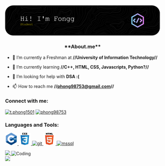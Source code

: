![MasterHead](https://github.com/nphng15/nphng15/blob/main/header-2.png)

<h3 align="center">**About.me**</h3>

- 🔭 I’m currently a Freshman at **//University of Information Technology//**

- 🌱 I’m currently learning **//C++, HTML, CSS, Javascripts, Python?//**

- 🤝 I’m looking for help with **DSA :(**

- 📫 How to reach me **//phong98753@gmail.com//**




<h3 align="left">Connect with me:</h3>
<p align="left">
  
<a href="https://fb.com/t.phong1501" target="blank"><img align="center" src="https://raw.githubusercontent.com/rahuldkjain/github-profile-readme-generator/master/src/images/icons/Social/facebook.svg" alt="t.phong1501" height="30" width="40" /></a>
<a href="https://www.leetcode.com/phong98753" target="blank"><img align="center" src="https://raw.githubusercontent.com/rahuldkjain/github-profile-readme-generator/master/src/images/icons/Social/leet-code.svg" alt="phong98753" height="30" width="40" /></a>
</p>

<h3 align="left">Languages and Tools:</h3>
<p align="left"> <a href="https://www.w3schools.com/cpp/" target="_blank" rel="noreferrer"> <img src="https://raw.githubusercontent.com/devicons/devicon/master/icons/cplusplus/cplusplus-original.svg" alt="cplusplus" width="40" height="40"/> </a> <a href="https://www.w3schools.com/css/" target="_blank" rel="noreferrer"> <img src="https://raw.githubusercontent.com/devicons/devicon/master/icons/css3/css3-original-wordmark.svg" alt="css3" width="40" height="40"/> </a> <a href="https://git-scm.com/" target="_blank" rel="noreferrer"> <img src="https://www.vectorlogo.zone/logos/git-scm/git-scm-icon.svg" alt="git" width="40" height="40"/> </a> <a href="https://www.w3.org/html/" target="_blank" rel="noreferrer"> <img src="https://raw.githubusercontent.com/devicons/devicon/master/icons/html5/html5-original-wordmark.svg" alt="html5" width="40" height="40"/> </a> <a href="https://www.microsoft.com/en-us/sql-server" target="_blank" rel="noreferrer"> <img src="https://www.svgrepo.com/show/303229/microsoft-sql-server-logo.svg" alt="mssql" width="40" height="40"/> </a> </p>

<a href="https://github.com/anuraghazra/github-readme-stats">
    <img height="197" src="https://github-readme-stats.vercel.app/api/top-langs/?username=nphng15&size_weight=0.1&count_weight=0.9&hide_border=true&layout=compact&theme=github_dark&langs_count=10">
</a>
    <img alt="Coding" width="350" src="https://i.pinimg.com/originals/e4/26/70/e426702edf874b181aced1e2fa5c6cde.gif" style="left: 20px;">
<div style="display: flex; align-items: center;">
    <a position: relative bottom: 20px href="https://github.com/anuraghazra/github-readme-stats" style="margin-right: 20px;">
      <img height="200" src="https://github-readme-stats.vercel.app/api/wakatime?username=nphng15&layout=compact&theme=github_dark" />
    </a>

</div>

